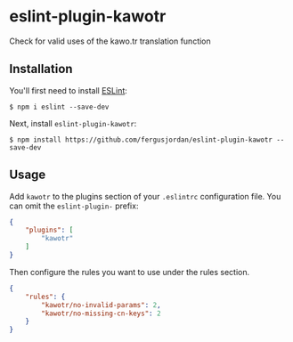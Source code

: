 # eslint-plugin-kawotr

Check for valid uses of the kawo.tr translation function

## Installation

You'll first need to install [ESLint](http://eslint.org):

```
$ npm i eslint --save-dev
```

Next, install `eslint-plugin-kawotr`:

```
$ npm install https://github.com/fergusjordan/eslint-plugin-kawotr --save-dev
```

## Usage

Add `kawotr` to the plugins section of your `.eslintrc` configuration file. You can omit the `eslint-plugin-` prefix:

```json
{
    "plugins": [
        "kawotr"
    ]
}
```


Then configure the rules you want to use under the rules section.

```json
{
    "rules": {
        "kawotr/no-invalid-params": 2,
        "kawotr/no-missing-cn-keys": 2
    }
}
```



